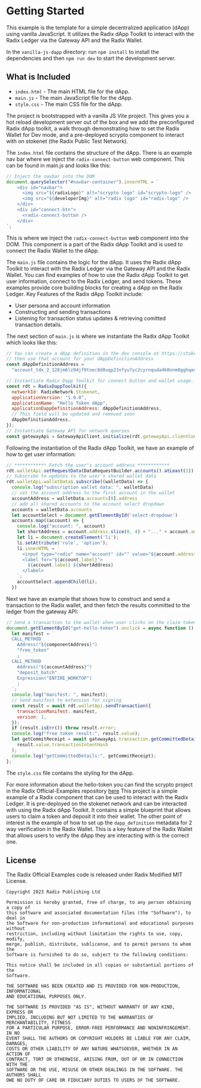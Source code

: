 # Getting Started

This example is the template for a simple decentralized application (dApp) using
vanilla JavaScript. It utilizes the Radix dApp Toolkit to interact with the
Radix Ledger via the Gateway API and the Radix Wallet.

In the `vanilla-js-dapp` directory: run `npm install` to install the
dependencies and then `npm run dev` to start the development server.

## What is Included

- `index.html` - The main HTML file for the dApp.
- `main.js` - The main JavaScript file for the dApp.
- `style.css` - The main CSS file for the dApp.

The project is bootstrapped with a vanilla JS Vite project. This gives you a hot
reload development server out of the box and we add the preconfigured Radix dApp
toolkit, a walk through demonstrating how to set the Radix Wallet for Dev mode,
and a pre-deployed scrypto component to interact with on stokenet (the Radix
Public Test Network).

The `index.html` file contains the structure of the dApp. There is an example
nav bar where we inject the `radix-connect-button` web component. This can be
found in main.js and looks like this:

```javascript
// Inject the navbar into the DOM
document.querySelector("#navbar-container").innerHTML = `
    <div id="navbar">
      <img src="${radixLogo}" alt="scrypto logo" id="scrypto-logo" />
      <img src="${developerImg}" alt="radix logo" id="radix-logo" />
    </div>
    <div id="connect-btn">
      <radix-connect-button />
    </div>
`;
```

This is where we inject the `radix-connect-button` web component into the DOM.
This component is a part of the Radix dApp Toolkit and is used to connect the
Radix Wallet to the dApp.

The `main.js` file contains the logic for the dApp. It uses the Radix dApp
Toolkit to interact with the Radix Ledger via the Gateway API and the Radix
Wallet. You can find examples of how to use the Radix dApp Toolkit to get user
information, connect to the Radix Ledger, and send tokens. These examples
provide core building blocks for creating a dApp on the Radix Ledger. Key
Features of the Radix dApp Toolkit include:

- User persona and account information
- Constructing and sending transactions
- Listening for transaction status updates & retrieving comitted transaction
  details.

The next section of `main.js` is where we instantiate the Radix dApp Toolkit
which looks like this:

```javascript
// You can create a dApp definition in the dev console at https://stokenet-console.radixdlt.com/dapp-metadata
// then use that account for your dAppDefinitionAddress
const dAppDefinitionAddress =
  "account_tdx_2_128jm6lz94jf9tnec8d0uqp23xfyu7yc2cyrnquda4k0nnm8gghqece";

// Instantiate Radix Dapp Toolkit for connect button and wallet usage.
const rdt = RadixDappToolkit({
  networkId: RadixNetwork.Stokenet,
  applicationVersion: "1.0.0",
  applicationName: "Hello Token dApp",
  applicationDappDefinitionAddress: dAppDefinitionAddress,
  // This field will be updated and removed soon
  dAppDefinitionAddress,
});
// Instantiate Gateway API for network queries
const gatewayApi = GatewayApiClient.initialize(rdt.gatewayApi.clientConfig);
```

Following the instantiation of the Radix dApp Toolkit, we have an example of how
to get user information:

```javascript
// ************ Fetch the user's account address ************
rdt.walletApi.setRequestData(DataRequestBuilder.accounts().atLeast(1))
// Subscribe to updates to the user's shared wallet data
rdt.walletApi.walletData$.subscribe((walletData) => {
  console.log("subscription wallet data: ", walletData)
  // set the account address to the first account in the wallet
  accountAddress = walletData.accounts[0].address
  // add all shared accounts to the account select dropdown
  accounts = walletData.accounts
  let accountSelect = document.getElementById('select-dropdown')
  accounts.map((account) => {
    console.log("account: ", account)
    let shortAddress = account.address.slice(0, 4) + "..." + account.address.slice(account.address.length - 6, account.address.length)
    let li = document.createElement('li');
    li.setAttribute('role', 'option');
    li.innerHTML = `
      <input type="radio" name="account" id="" value="${account.address}">
      <label for="${account.label}">
        ${account.label} ${shortAddress}
      </label>
    `;
    accountSelect.appendChild(li);
  })
```

Next we have an example that shows how to construct and send a transaction to
the Radix wallet, and then fetch the results committed to the ledger from the
gateway API:

```javascript
// Send a transaction to the wallet when user clicks on the claim token button Id=get-hello-token
document.getElementById("get-hello-token").onclick = async function () {
  let manifest = `
  CALL_METHOD
    Address("${componentAddress}")
    "free_token"
    ;
  CALL_METHOD
    Address("${accountAddress}")
    "deposit_batch"
    Expression("ENTIRE_WORKTOP")
    ;
  `;
  console.log("manifest: ", manifest);
  // Send manifest to extension for signing
  const result = await rdt.walletApi.sendTransaction({
    transactionManifest: manifest,
    version: 1,
  });
  if (result.isErr()) throw result.error;
  console.log("free token result:", result.value);
  let getCommitReceipt = await gatewayApi.transaction.getCommittedDetails(
    result.value.transactionIntentHash
  );
  console.log("getCommittedDetails:", getCommitReceipt);
};
```

The `style.css` file contains the styling for the dApp.

For more information about the hello-token you can find the scrypto project in
the Radix Official-Examples repository
[here](https://github.com/radixdlt/official-examples/tree/main/getting-started/hello-token)
This project is a simple example of a Radix component that can be used to
interact with the Radix Ledger. It is pre-deployed on the stokenet network and
can be interacted with using the Radix dApp Toolkit. It contains a simple
blueprint that allows users to claim a token and deposit it into their wallet.
The other point of interest is the example of how to set up the
`dapp_definition` metadata for 2 way verification in the Radix Wallet. This is a
key feature of the Radix Wallet that allows users to verify the dApp they are
interacting with is the correct one.

## License

The Radix Official Examples code is released under Radix Modified MIT License.

    Copyright 2023 Radix Publishing Ltd

    Permission is hereby granted, free of charge, to any person obtaining a copy of
    this software and associated documentation files (the "Software"), to deal in
    the Software for non-production informational and educational purposes without
    restriction, including without limitation the rights to use, copy, modify,
    merge, publish, distribute, sublicense, and to permit persons to whom the
    Software is furnished to do so, subject to the following conditions:

    This notice shall be included in all copies or substantial portions of the
    Software.

    THE SOFTWARE HAS BEEN CREATED AND IS PROVIDED FOR NON-PRODUCTION, INFORMATIONAL
    AND EDUCATIONAL PURPOSES ONLY.

    THE SOFTWARE IS PROVIDED "AS IS", WITHOUT WARRANTY OF ANY KIND, EXPRESS OR
    IMPLIED, INCLUDING BUT NOT LIMITED TO THE WARRANTIES OF MERCHANTABILITY, FITNESS
    FOR A PARTICULAR PURPOSE, ERROR-FREE PERFORMANCE AND NONINFRINGEMENT. IN NO
    EVENT SHALL THE AUTHORS OR COPYRIGHT HOLDERS BE LIABLE FOR ANY CLAIM, DAMAGES,
    COSTS OR OTHER LIABILITY OF ANY NATURE WHATSOEVER, WHETHER IN AN ACTION OF
    CONTRACT, TORT OR OTHERWISE, ARISING FROM, OUT OF OR IN CONNECTION WITH THE
    SOFTWARE OR THE USE, MISUSE OR OTHER DEALINGS IN THE SOFTWARE. THE AUTHORS SHALL
    OWE NO DUTY OF CARE OR FIDUCIARY DUTIES TO USERS OF THE SOFTWARE.
